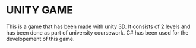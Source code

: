 <h1>UNITY GAME</h1>

This is a game that has been made with unity 3D. It consists of 2 levels and has been done as part of university coursework. C# has been used for the developement of this game.
